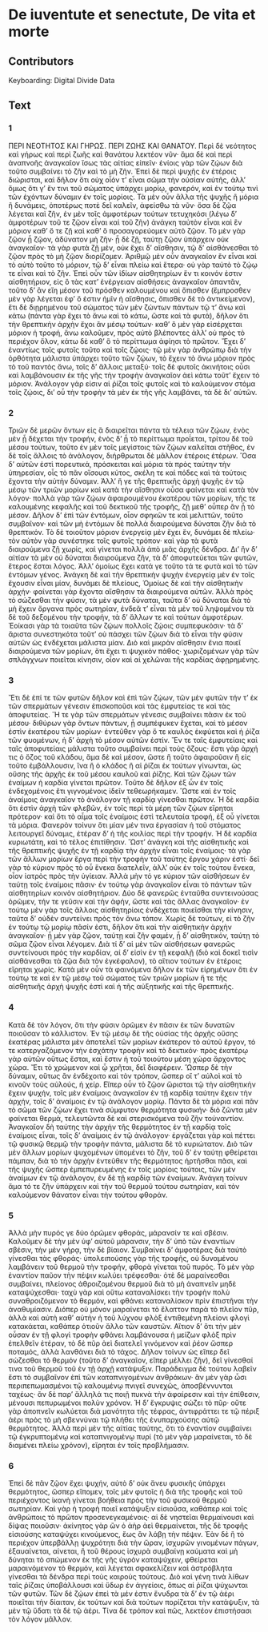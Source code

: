 # De iuventute et senectute, De vita et morte  

## Contributors  
Keyboarding: Digital Divide Data  

## Text  
### 1  
ΠΕΡΙ ΝΕΟΤΗΤΟΣ ΚΑΙ ΓΗΡΩΣ. ΠΕΡΙ ΖΩΗΣ ΚΑΙ ΘΑΝΑΤΟΥ. Περὶ δὲ νεότητος καὶ γήρως καὶ περὶ ζωῆς καὶ θανάτου λεκτέον νῦν· ἅμα δὲ καὶ περὶ ἀναπνοῆς ἀναγκαῖον ἴσως τὰς αἰτίας εἰπεῖν· ἐνίοις γὰρ τῶν ζῴων διὰ τοῦτο συμβαίνει τὸ ζῆν καὶ τὸ μὴ ζῆν. Ἐπεὶ δὲ περὶ ψυχῆς ἐν ἑτέροις διώρισται, καὶ δῆλον ὅτι οὐχ οἷόν τ’ εἶναι σῶμα τὴν οὐσίαν αὐτῆς, ἀλλ’ ὅμως ὅτι γ’ ἔν τινι τοῦ σώματος ὑπάρχει μορίῳ, φανερόν, καὶ ἐν τούτῳ τινὶ τῶν ἐχόντων δύναμιν ἐν τοῖς μορίοις. Τὰ μὲν οὖν ἄλλα τῆς ψυχῆς ἢ μόρια ἢ δυνάμεις, ὁποτέρως ποτὲ δεῖ καλεῖν, ἀφείσθω τὰ νῦν· ὅσα δὲ ζῷα λέγεται καὶ ζῆν, ἐν μὲν τοῖς ἀμφοτέρων τούτων τετυχηκόσι (λέγω δ’ ἀμφοτέρων τοῦ τε ζῷον εἶναι καὶ τοῦ ζῆν) ἀνάγκη ταὐτὸν εἶναι καὶ ἓν μόριον καθ’ ὅ τε ζῇ καὶ καθ’ ὃ προσαγορεύομεν αὐτὸ ζῷον. Τὸ μὲν γὰρ ζῷον ᾗ ζῷον, ἀδύνατον μὴ ζῆν· ᾗ δὲ ζῇ, ταύτῃ ζῷον ὑπάρχειν οὐκ ἀναγκαῖον· τὰ γὰρ φυτὰ ζῇ μέν, οὐκ ἔχει δ’ αἴσθησιν, τῷ δ’ αἰσθάνεσθαι τὸ ζῷον πρὸς τὸ μὴ ζῷον διορίζομεν. Ἀριθμῷ μὲν οὖν ἀναγκαῖον ἓν εἶναι καὶ τὸ αὐτὸ τοῦτο τὸ μόριον, τῷ δ’ εἶναι πλείω καὶ ἕτερα· οὐ γὰρ ταὐτὸ τὸ ζῴῳ τε εἶναι καὶ τὸ ζῆν. Ἐπεὶ οὖν τῶν ἰδίων αἰσθητηρίων ἕν τι κοινόν ἐστιν αἰσθητήριον, εἰς ὃ τὰς κατ’ ἐνέργειαν αἰσθήσεις ἀναγκαῖον ἀπαντᾶν, τοῦτο δ’ ἂν εἴη μέσον τοῦ πρόσθεν καλουμένου καὶ ὄπισθεν (ἔμπροσθεν μὲν γὰρ λέγεται ἐφ’ ὅ ἐστιν ἡμῖν ἡ αἴσθησις, ὄπισθεν δὲ τὸ ἀντικείμενον), ἔτι δὲ διῃρημένου τοῦ σώματος τῶν μὲν ζώντων πάντων τῷ τ’ ἄνω καὶ κάτω (πάντα γὰρ ἔχει τὸ ἄνω καὶ τὸ κάτω, ὥστε καὶ τὰ φυτά), δῆλον ὅτι τὴν θρεπτικὴν ἀρχὴν ἔχοι ἂν μέσῳ τούτων· καθ’ ὃ μὲν γὰρ εἰσέρχεται μόριον ἡ τροφή, ἄνω καλοῦμεν, πρὸς αὐτὸ βλέποντες ἀλλ’ οὐ πρὸς τὸ περιέχον ὅλον, κάτω δὲ καθ’ ὃ τὸ περίττωμα ἀφίησι τὸ πρῶτον. Ἔχει δ’ ἐναντίως τοῖς φυτοῖς τοῦτο καὶ τοῖς ζῴοις· τῷ μὲν γὰρ ἀνθρώπῳ διὰ τὴν ὀρθότητα μάλιστα ὑπάρχει τοῦτο τῶν ζῴων, τὸ ἔχειν τὸ ἄνω μόριον πρὸς τὸ τοῦ παντὸς ἄνω, τοῖς δ’ ἄλλοις μεταξύ· τοῖς δὲ φυτοῖς ἀκινήτοις οὖσι καὶ λαμβάνουσιν ἐκ τῆς γῆς τὴν τροφὴν ἀναγκαῖον ἀεὶ κάτω τοῦτ’ ἔχειν τὸ μόριον. Ἀνάλογον γάρ εἰσιν αἱ ῥίζαι τοῖς φυτοῖς καὶ τὸ καλούμενον στόμα τοῖς ζῴοις, δι’ οὗ τὴν τροφὴν τὰ μὲν ἐκ τῆς γῆς λαμβάνει, τὰ δὲ δι’ αὑτῶν.  
### 2  
Τριῶν δὲ μερῶν ὄντων εἰς ἃ διαιρεῖται πάντα τὰ τέλεια τῶν ζῴων, ἑνὸς μὲν ᾗ δέχεται τὴν τροφήν, ἑνὸς δ’ ᾗ τὸ περίττωμα προΐεται, τρίτου δὲ τοῦ μέσου τούτων, τοῦτο ἐν μὲν τοῖς μεγίστοις τῶν ζῴων καλεῖται στῆθος, ἐν δὲ τοῖς ἄλλοις τὸ ἀνάλογον, διήρθρωται δὲ μᾶλλον ἑτέροις ἑτέρων. Ὅσα δ’ αὐτῶν ἐστὶ πορευτικά, πρόσκειται καὶ μόρια τὰ πρὸς ταύτην τὴν ὑπηρεσίαν, οἷς τὸ πᾶν οἴσουσι κύτος, σκέλη τε καὶ πόδες καὶ τὰ τούτοις ἔχοντα τὴν αὐτὴν δύναμιν. Ἀλλ’ ἥ γε τῆς θρεπτικῆς ἀρχὴ ψυχῆς ἐν τῷ μέσῳ τῶν τριῶν μορίων καὶ κατὰ τὴν αἴσθησιν οὖσα φαίνεται καὶ κατὰ τὸν λόγον· πολλὰ γὰρ τῶν ζῴων ἀφαιρουμένου ἑκατέρου τῶν μορίων, τῆς τε καλουμένης κεφαλῆς καὶ τοῦ δεκτικοῦ τῆς τροφῆς, ζῇ μεθ’ οὗπερ ἂν ᾖ τὸ μέσον. Δῆλον δ’ ἐπὶ τῶν ἐντόμων, οἷον σφηκῶν τε καὶ μελιττῶν, τοῦτο συμβαῖνον· καὶ τῶν μὴ ἐντόμων δὲ πολλὰ διαιρούμενα δύναται ζῆν διὰ τὸ θρεπτικόν. Τὸ δὲ τοιοῦτον μόριον ἐνεργείᾳ μὲν ἔχει ἕν, δυνάμει δὲ πλείω· τὸν αὐτὸν γὰρ συνέστηκε τοῖς φυτοῖς τρόπον· καὶ γὰρ τὰ φυτὰ διαιρούμενα ζῇ χωρίς, καὶ γίνεται πολλὰ ἀπὸ μιᾶς ἀρχῆς δένδρα. Δι’ ἢν δ’ αἰτίαν τὰ μὲν οὐ δύναται διαιρούμενα ζῆν, τὰ δ’ ἀποφυτεύεται τῶν φυτῶν, ἕτερος ἔσται λόγος. Ἀλλ’ ὁμοίως ἔχει κατά γε τοῦτο τά τε φυτὰ καὶ τὸ τῶν ἐντόμων γένος. Ἀνάγκη δὲ καὶ τὴν θρεπτικὴν ψυχὴν ἐνεργείᾳ μὲν ἐν τοῖς ἔχουσιν εἶναι μίαν, δυνάμει δὲ πλείους, Ὁμοίως δὲ καὶ τὴν αἰσθητικὴν ἀρχήν· φαίνεται γὰρ ἔχοντα αἴσθησιν τὰ διαιρούμενα αὐτῶν. Ἀλλὰ πρὸς τὸ σώζεσθαι τὴν φύσιν, τὰ μὲν φυτὰ δύναται, ταῦτα δ’ οὐ δύναται διὰ τὸ μὴ ἔχειν ὄργανα πρὸς σωτηρίαν, ἐνδεᾶ τ’ εἶναι τὰ μὲν τοῦ ληψομένου τὰ δὲ τοῦ δεξομένου τὴν τροφήν, τὰ δ’ ἄλλων τε καὶ τούτων ἀμφοτέρων. Ἐοίκασι γὰρ τὰ τοιαῦτα τῶν ζῴων πολλοῖς ζῴοις συμπεφυκόσιν· τὰ δ’ ἄριστα συνεστηκότα τοῦτ’ οὐ πάσχει τῶν ζῴων διὰ τὸ εἶναι τὴν φύσιν αὐτῶν ὡς ἐνδέχεται μάλιστα μίαν. Διὸ καὶ μικρὰν αἴσθησιν ἔνια ποιεῖ διαιρούμενα τῶν μορίων, ὅτι ἔχει τι ψυχικὸν πάθος· χωριζομένων γὰρ τῶν σπλάγχνων ποιεῖται κίνησιν, οἷον καὶ αἱ χελῶναι τῆς καρδίας ἀφῃρημένης.  
### 3  
Ἔτι δὲ ἐπί τε τῶν φυτῶν δῆλον καὶ ἐπὶ τῶν ζῴων, τῶν μὲν φυτῶν τήν τ’ ἐκ τῶν σπερμάτων γένεσιν ἐπισκοποῦσι καὶ τὰς ἐμφυτείας τε καὶ τὰς ἀποφυτείας. Ἥ τε γὰρ τῶν σπερμάτων γένεσις συμβαίνει πᾶσιν ἐκ τοῦ μέσου· διθύρων γὰρ ὄντων πάντων, ᾗ συμπέφυκεν ἔχεται, καὶ τὸ μέσον ἐστὶν ἑκατέρου τῶν μορίων· ἐντεῦθεν γὰρ ὅ τε καυλὸς ἐκφύεται καὶ ἡ ῥίζα τῶν φυομένων, ἡ δ’ ἀρχὴ τὸ μέσον αὐτῶν ἐστίν. Ἔν τε ταῖς ἐμφυτείαις καὶ ταῖς ἀποφυτείαις μάλιστα τοῦτο συμβαίνει περὶ τοὺς ὄζους· ἔστι γὰρ ἀρχή τις ὁ ὄζος τοῦ κλάδου, ἅμα δὲ καὶ μέσον, ὥστε ἢ τοῦτο ἀφαιροῦσιν ἢ εἰς τοῦτο ἐμβάλλουσιν, ἵνα ἢ ὁ κλάδος ἢ αἱ ῥίζαι ἐκ τούτων γίνωνται, ὡς οὔσης τῆς ἀρχῆς ἐκ τοῦ μέσου καυλοῦ καὶ ῥίζης. Καὶ τῶν ζῴων τῶν ἐναίμων ἡ καρδία γίνεται πρῶτον. Τοῦτο δὲ δῆλον ἐξ ὧν ἐν τοῖς ἐνδεχομένοις ἔτι γιγνομένοις ἰδεῖν τεθεωρήκαμεν. Ὥστε καὶ ἐν τοῖς ἀναίμοις ἀναγκαῖον τὸ ἀνάλογον τῇ καρδίᾳ γίνεσθαι πρῶτον. Ἡ δὲ καρδία ὅτι ἐστὶν ἀρχὴ τῶν φλεβῶν, ἐν τοῖς περὶ τὰ μέρη τῶν ζῴων εἴρηται πρότερον· καὶ ὅτι τὸ αἷμα τοῖς ἐναίμοις ἐστὶ τελευταία τροφή, ἐξ οὗ γίνεται τὰ μόρια. Φανερὸν τοίνυν ὅτι μίαν μέν τινα ἐργασίαν ἡ τοῦ στόματος λειτουργεῖ δύναμις, ἑτέραν δ’ ἡ τῆς κοιλίας περὶ τὴν τροφήν. Ἡ δὲ καρδία κυριωτάτη, καὶ τὸ τέλος ἐπιτίθησιν. Ὥστ’ ἀνάγκη καὶ τῆς αἰσθητικῆς καὶ τῆς θρεπτικῆς ψυχῆς ἐν τῇ καρδίᾳ τὴν ἀρχὴν εἶναι τοῖς ἐναίμοις· τὰ γὰρ τῶν ἄλλων μορίων ἔργα περὶ τὴν τροφὴν τοῦ ταύτης ἔργου χάριν ἐστί· δεῖ γὰρ τὸ κύριον πρὸς τὸ οὗ ἕνεκα διατελεῖν, ἀλλ’ οὐκ ἐν τοῖς τούτου ἕνεκα, οἷον ἰατρὸς πρὸς τὴν ὑγίειαν. Ἀλλὰ μὴν τό γε κύριον τῶν αἰσθήσεων ἐν ταύτῃ τοῖς ἐναίμοις πᾶσιν· ἐν τούτῳ γὰρ ἀναγκαῖον εἶναι τὸ πάντων τῶν αἰσθητηρίων κοινὸν αἰσθητήριον. Δύο δὲ φανερῶς ἐνταῦθα συντεινούσας ὁρῶμεν, τήν τε γεῦσιν καὶ τὴν ἁφήν, ὥστε καὶ τὰς ἄλλας ἀναγκαῖον· ἐν τούτῳ μὲν γὰρ τοῖς ἄλλοις αἰσθητηρίοις ἐνδέχεται ποιεῖσθαι τὴν κίνησιν, ταῦτα δ’ οὐδὲν συντείνει πρὸς τὸν ἄνω τόπον. Χωρὶς δὲ τούτων, εἰ τὸ ζῆν ἐν τούτῳ τῷ μορίῳ πᾶσίν ἐστι, δῆλον ὅτι καὶ τὴν αἰσθητικὴν ἀρχὴν ἀναγκαῖον· ᾗ μὲν γὰρ ζῷον, ταύτῃ καὶ ζῆν φαμέν, ᾗ δ’ αἰσθητικόν, ταύτῃ τὸ σῶμα ζῷον εἶναι λέγομεν. Διὰ τί δ’ αἱ μὲν τῶν αἰσθήσεων φανερῶς συντείνουσι πρὸς τὴν καρδίαν, αἱ δ’ εἰσὶν ἐν τῇ κεφαλῇ (διὸ καὶ δοκεῖ τισὶν αἰσθάνεσθαι τὰ ζῷα διὰ τὸν ἐγκέφαλον), τὸ αἴτιον τούτων ἐν ἑτέροις εἴρηται χωρίς. Κατὰ μὲν οὖν τὰ φαινόμενα δῆλον ἐκ τῶν εἰρημένων ὅτι ἐν τούτῳ τε καὶ ἐν τῷ μέσῳ τοῦ σώματος τῶν τριῶν μορίων ἥ τε τῆς αἰσθητικῆς ἀρχὴ ψυχῆς ἐστὶ καὶ ἡ τῆς αὐξητικῆς καὶ τῆς θρεπτικῆς.  
### 4  
Κατὰ δὲ τὸν λόγον, ὅτι τὴν φύσιν ὁρῶμεν ἐν πᾶσιν ἐκ τῶν δυνατῶν ποιοῦσαν τὸ κάλλιστον. Ἐν τῷ μέσῳ δὲ τῆς οὐσίας τῆς ἀρχῆς οὔσης ἑκατέρας μάλιστα μὲν ἀποτελεῖ τῶν μορίων ἑκάτερον τὸ αὑτοῦ ἔργον, τό τε κατεργαζόμενον τὴν ἐσχάτην τροφὴν καὶ τὸ δεκτικόν· πρὸς ἑκατέρῳ γὰρ αὐτῶν οὕτως ἔσται, καὶ ἔστιν ἡ τοῦ τοιούτου μέση χώρα ἄρχοντος χώρα. Ἔτι τὸ χρώμενον καὶ ᾧ χρῆται, δεῖ διαφέρειν. Ὥσπερ δὲ τὴν δύναμιν, οὕτως ἂν ἐνδέχοιτο καὶ τὸν τρόπον, ὥσπερ οἵ τ’ αὐλοὶ καὶ τὸ κινοῦν τοὺς αὐλούς, ἡ χείρ. Εἴπερ οὖν τὸ ζῷον ὥρισται τῷ τὴν αἰσθητικὴν ἔχειν ψυχήν, τοῖς μὲν ἐναίμοις ἀναγκαῖον ἐν τῇ καρδίᾳ ταύτην ἔχειν τὴν ἀρχήν, τοῖς δ’ ἀναίμοις ἐν τῷ ἀνάλογον μορίῳ. Πάντα δὲ τὰ μόρια καὶ πᾶν τὸ σῶμα τῶν ζῴων ἔχει τινὰ σύμφυτον θερμότητα φυσικήν· διὸ ζῶντα μὲν φαίνεται θερμά, τελευτῶντα δὲ καὶ στερισκόμενα τοῦ ζῆν τοὐναντίον. Ἀναγκαῖον δὴ ταύτης τὴν ἀρχὴν τῆς θερμότητος ἐν τῇ καρδίᾳ τοῖς ἐναίμοις εἶναι, τοῖς δ’ ἀναίμοις ἐν τῷ ἀνάλογον· ἐργάζεται γὰρ καὶ πέττει τῷ φυσικῷ θερμῷ τὴν τροφὴν πάντα, μάλιστα δὲ τὸ κυριώτατον. Διὸ τῶν μὲν ἄλλων μορίων ψυχομένων ὑπομένει τὸ ζῆν, τοῦ δ’ ἐν ταύτῃ φθείρεται πάμπαν, διὰ τὸ τὴν ἀρχὴν ἐντεῦθεν τῆς θερμότητος ἠρτῆσθαι πᾶσι, καὶ τῆς ψυχῆς ὥσπερ ἐμπεπυρευμένης ἐν τοῖς μορίοις τούτοις, τῶν μὲν ἀναίμων ἐν τῷ ἀνάλογον, ἐν δὲ τῇ καρδίᾳ τῶν ἐναίμων. Ἀνάγκη τοίνυν ἅμα τό τε ζῆν ὑπάρχειν καὶ τὴν τοῦ θερμοῦ τούτου σωτηρίαν, καὶ τὸν καλούμενον θάνατον εἶναι τὴν τούτου φθοράν.  
### 5  
Ἀλλὰ μὴν πυρός γε δύο ὁρῶμεν φθοράς, μάρανσίν τε καὶ σβέσιν. Καλοῦμεν δὲ τὴν μὲν ὑφ’ αὑτοῦ μάρανσιν, τὴν δ’ ὑπὸ τῶν ἐναντίων σβέσιν, τὴν μὲν γήρᾳ, τὴν δὲ βίαιον. Συμβαίνει δ’ ἀμφοτέρας διὰ ταὐτὸ γίνεσθαι τὰς φθοράς· ὑπολειπούσης γὰρ τῆς τροφῆς, οὐ δυναμένου λαμβάνειν τοῦ θερμοῦ τὴν τροφήν, φθορὰ γίνεται τοῦ πυρός. Τὸ μὲν γὰρ ἐναντίον παῦον τὴν πέψιν κωλύει τρέφεσθαι· ὁτὲ δὲ μαραίνεσθαι συμβαίνει, πλείονος ἀθροιζομένου θερμοῦ διὰ τὸ μὴ ἀναπνεῖν μηδὲ καταψύχεσθαι· ταχὺ γὰρ καὶ οὕτω καταναλίσκει τὴν τροφὴν πολὺ συναθροιζόμενον τὸ θερμόν, καὶ φθάνει καταναλίσκον πρὶν ἐπιστῆναι τὴν ἀναθυμίασιν. Διόπερ οὐ μόνον μαραίνεται τὸ ἔλαττον παρὰ τὸ πλεῖον πῦρ, ἀλλὰ καὶ αὐτὴ καθ’ αὑτὴν ἡ τοῦ λύχνου φλὸξ ἐντιθεμένη πλείονι φλογὶ κατακάεται, καθάπερ ὁτιοῦν ἄλλο τῶν καυστῶν. Αἴτιον δ’ ὅτι τὴν μὲν οὖσαν ἐν τῇ φλογὶ τροφὴν φθάνει λαμβάνουσα ἡ μείζων φλὸξ πρὶν ἐπελθεῖν ἑτέραν, τὸ δὲ πῦρ ἀεὶ διατελεῖ γινόμενον καὶ ῥέον ὥσπερ ποταμός, ἀλλὰ λανθάνει διὰ τὸ τάχος. Δῆλον τοίνυν ὡς εἴπερ δεῖ σώζεσθαι τὸ θερμόν (τοῦτο δ’ ἀναγκαῖον, εἴπερ μέλλει ζῆν), δεῖ γίνεσθαί τινα τοῦ θερμοῦ τοῦ ἐν τῇ ἀρχῇ κατάψυξιν. Παράδειγμα δὲ τούτου λαβεῖν ἔστι τὸ συμβαῖνον ἐπὶ τῶν καταπνιγομένων ἀνθράκων· ἂν μὲν γὰρ ὦσι περιπεπωμασμένοι τῷ καλουμένῳ πνιγεῖ συνεχῶς, ἀποσβέννυνται ταχέως· ἂν δὲ παρ’ ἄλληλά τις ποιῇ πυκνὰ τὴν ἀφαίρεσιν καὶ τὴν ἐπίθεσιν, μένουσι πεπυρωμένοι πολὺν χρόνον. Ἡ δ’ ἔγκρυψις σώζει τὸ πῦρ· οὔτε γὰρ ἀποπνεῖν κωλύεται διὰ μανότητα τῆς τέφρας, ἀντιφράττει τε τῷ πέριξ ἀέρι πρὸς τὸ μὴ σβεννύναι τῷ πλήθει τῆς ἐνυπαρχούσης αὐτῷ θερμότητος. Ἀλλὰ περὶ μὲν τῆς αἰτίας ταύτης, ὅτι τὸ ἐναντίον συμβαίνει τῷ ἐγκρυπτομένῳ καὶ καταπνιγομένῳ πυρί (τὸ μὲν γὰρ μαραίνεται, τὸ δὲ διαμένει πλείω χρόνον), εἴρηται ἐν τοῖς προβλήμασιν.  
### 6  
Ἐπεὶ δὲ πᾶν ζῷον ἔχει ψυχήν, αὐτὸ δ’ οὐκ ἄνευ φυσικῆς ὑπάρχει θερμότητος, ὥσπερ εἴπομεν, τοῖς μὲν φυτοῖς ἡ διὰ τῆς τροφῆς καὶ τοῦ περιέχοντος ἱκανὴ γίνεται βοήθεια πρὸς τὴν τοῦ φυσικοῦ θερμοῦ σωτηρίαν. Καὶ γὰρ ἡ τροφὴ ποιεῖ κατάψυξιν εἰσιοῦσα, καθάπερ καὶ τοῖς ἀνθρώποις τὸ πρῶτον προσενεγκαμένοις· αἱ δὲ νηστεῖαι θερμαίνουσι καὶ δίψας ποιοῦσιν· ἀκίνητος γὰρ ὢν ὁ ἀὴρ ἀεὶ θερμαίνεται, τῆς δὲ τροφῆς εἰσιούσης καταψύχει κινούμενος, ἕως ἂν λάβῃ τὴν πέψιν. Ἐὰν δὲ ἢ τὸ περιέχον ὑπερβάλλῃ ψυχρότητι διὰ τὴν ὥραν, ἰσχυρῶν γινομένων πάγων, ἐξαυαίνεται, αίνεται, ἢ τοῦ θέρους ἰσχυρὰ συμβαίνῃ καύματα καὶ μὴ δύνηται τὸ σπώμενον ἐκ τῆς γῆς ὑγρὸν καταψύχειν, φθείρεται μαραινόμενον τὸ θερμόν, καὶ λέγεται σφακελίζειν καὶ ἀστρόβλητα γίνεσθαι τὰ δένδρα περὶ τοὺς καιροὺς τούτους. Διὸ καὶ γένη τινὰ λίθων ταῖς ῥίζαις ὑποβάλλουσι καὶ ὕδωρ ἐν ἀγγείοις, ὅπως αἱ ῥίζαι ψύχωνται τῶν φυτῶν. Τῶν δὲ ζῴων ἐπεὶ τὰ μέν ἐστιν ἔνυδρα τὰ δ’ ἐν τῷ ἀέρι ποιεῖται τὴν δίαιταν, ἐκ τούτων καὶ διὰ τούτων πορίζεται τὴν κατάψυξιν, τὰ μὲν τῷ ὕδατι τὰ δὲ τῷ ἀέρι. Τίνα δὲ τρόπον καὶ πῶς, λεκτέον ἐπιστήσασι τὸν λόγον μᾶλλον.  
